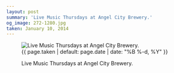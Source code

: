 ```yaml
---
layout: post
summary: 'Live Music Thursdays at Angel City Brewery.'
og_image: 272-1280.jpg
taken: January 10, 2014
---
```


<figure class="post" data-src="{{ site.assets_url }}/{{ page.og_image }}">
<img alt="Live Music Thursdays at Angel City Brewery." sizes="(min-width: 700px) 50vw, calc(100vw - 2rem)" src="{{ site.assets_url }}/272-640.jpg" srcset="{{ site.assets_url }}/272-1280.jpg 1280w, {{ site.assets_url }}/272-960.jpg 960w, {{ site.assets_url }}/272-640.jpg 640w, {{ site.assets_url }}/272-320.jpg 320w"/>
<figcaption>
<time>{{ page.taken | default: page.date | date: "%B %-d, %Y" }}</time>
<p>Live Music Thursdays at Angel City Brewery.</p>
</figcaption>
</figure>
